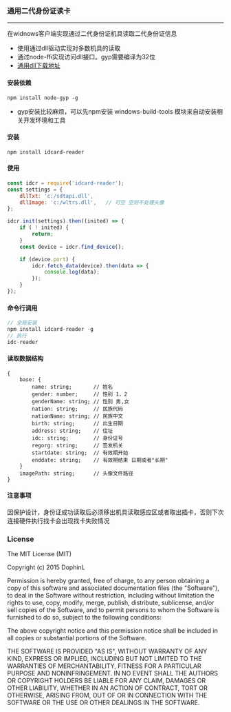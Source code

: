 ### 通用二代身份证读卡
----
在widnows客户端实现通过二代身份证机具读取二代身份证信息
- 使用通过dll驱动实现对多数机具的读取  
- 通过node-ffi实现访问dll接口。gyp需要编译为32位
- [通用dll下载地址](https://www.cnblogs.com/name-lh/archive/2006/01/28/324003.html)

#### 安装依赖
`npm install node-gyp -g`
- gyp安装比较麻烦，可以先npm安装 windows-build-tools 模块来自动安装相关开发环境和工具

#### 安装
`npm install idcard-reader`


#### 使用
```js
const idcr = require('idcard-reader');
const settings = {
    dllTxt: 'c:/sdtapi.dll',
    dllImage: 'c:/wltrs.dll',   // 可空 空则不处理头像
};

idcr.init(settings).then((inited) => {
    if ( ! inited) {
        return;
    }
    const device = idcr.find_device();

    if (device.port) {
        idcr.fetch_data(device).then(data => {
            console.log(data);
        });
    }
});
```

#### 命令行调用
```js
// 全局安装
npm install idcard-reader -g
// 执行
idc-reader
```


#### 读取数据结构
```
{
    base: {
        name: string;       // 姓名
        gender: number;     // 性别 1，2
        genderName: string; // 性别 男,女
        nation: string;     // 民族代码
        nationName: string; // 民族中文
        birth: string;      // 出生日期
        address: string;    // 住址
        idc: string;        // 身份证号
        regorg: string;     // 签发机关
        startdate: string;  // 有效期开始
        enddate: string;    // 有效期结束 日期或者"长期"
    }
    imagePath: string;      // 头像文件路径
}

```

#### 注意事项
因保护设计，身份证成功读取后必须移出机具读取感应区或者取出插卡，否则下次连接硬件执行找卡会出现找卡失败情况


### License
The MIT License (MIT)

Copyright (c) 2015 DophinL

Permission is hereby granted, free of charge, to any person obtaining a copy of this software and associated documentation files (the "Software"), to deal in the Software without restriction, including without limitation the rights to use, copy, modify, merge, publish, distribute, sublicense, and/or sell copies of the Software, and to permit persons to whom the Software is furnished to do so, subject to the following conditions:

The above copyright notice and this permission notice shall be included in all copies or substantial portions of the Software.

THE SOFTWARE IS PROVIDED "AS IS", WITHOUT WARRANTY OF ANY KIND, EXPRESS OR IMPLIED, INCLUDING BUT NOT LIMITED TO THE WARRANTIES OF MERCHANTABILITY, FITNESS FOR A PARTICULAR PURPOSE AND NONINFRINGEMENT. IN NO EVENT SHALL THE AUTHORS OR COPYRIGHT HOLDERS BE LIABLE FOR ANY CLAIM, DAMAGES OR OTHER LIABILITY, WHETHER IN AN ACTION OF CONTRACT, TORT OR OTHERWISE, ARISING FROM, OUT OF OR IN CONNECTION WITH THE SOFTWARE OR THE USE OR OTHER DEALINGS IN THE SOFTWARE.
